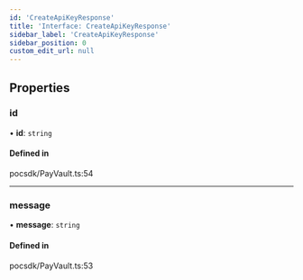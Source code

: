```yaml
---
id: 'CreateApiKeyResponse'
title: 'Interface: CreateApiKeyResponse'
sidebar_label: 'CreateApiKeyResponse'
sidebar_position: 0
custom_edit_url: null
---
```


## Properties

### id

• **id**: `string`

#### Defined in

pocsdk/PayVault.ts:54

---

### message

• **message**: `string`

#### Defined in

pocsdk/PayVault.ts:53
